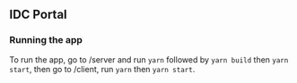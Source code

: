 ## IDC Portal

### Running the app

To run the app, go to /server and run `yarn` followed by `yarn build` then `yarn start`, then go to /client, run `yarn` then `yarn start`.
